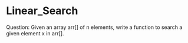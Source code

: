 # Linear_Search


Question:
Given an array arr[] of n elements, write a function to search a given element x in arr[].
